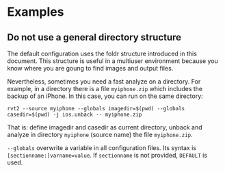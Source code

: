 # Examples

## Do not use a general directory structure

The default configuration uses the foldr structure introduced in this document.
This structure is useful in a multiuser environment because you know where you
are goung to find images and output files.

Nevertheless, sometimes you need a fast analyze on a directory.
For example, in a directory there is a file `myiphone.zip` which includes the
backup of an iPhone. In this case, you can run on the same directory:

```
rvt2 --source myiphone --globals imagedir=$(pwd) --globals casedir=$(pwd) -j ios.unback -- myiphone.zip
```

That is: define imagedir and casedir as current directory, unback and analyze
in directory `myiphone` (source name) the file `myiphone.zip`.

`--globals` overwrite a variable in all configuration files. Its syntax is
`[sectionname:]varname=value`.  If `sectionname` is not provided, `DEFAULT` is
used.


